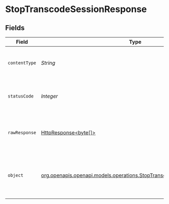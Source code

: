 # StopTranscodeSessionResponse


## Fields

| Field                                                                                                                                  | Type                                                                                                                                   | Required                                                                                                                               | Description                                                                                                                            |
| -------------------------------------------------------------------------------------------------------------------------------------- | -------------------------------------------------------------------------------------------------------------------------------------- | -------------------------------------------------------------------------------------------------------------------------------------- | -------------------------------------------------------------------------------------------------------------------------------------- |
| `contentType`                                                                                                                          | *String*                                                                                                                               | :heavy_check_mark:                                                                                                                     | HTTP response content type for this operation                                                                                          |
| `statusCode`                                                                                                                           | *Integer*                                                                                                                              | :heavy_check_mark:                                                                                                                     | HTTP response status code for this operation                                                                                           |
| `rawResponse`                                                                                                                          | [HttpResponse<byte[]>](https://docs.oracle.com/en/java/javase/11/docs/api/java.net.http/java/net/http/HttpResponse.html)               | :heavy_check_mark:                                                                                                                     | Raw HTTP response; suitable for custom response parsing                                                                                |
| `object`                                                                                                                               | [org.openapis.openapi.models.operations.StopTranscodeSessionResponseBody](../../models/operations/StopTranscodeSessionResponseBody.md) | :heavy_minus_sign:                                                                                                                     | Unauthorized - Returned if the X-Plex-Token is missing from the header or query.                                                       |